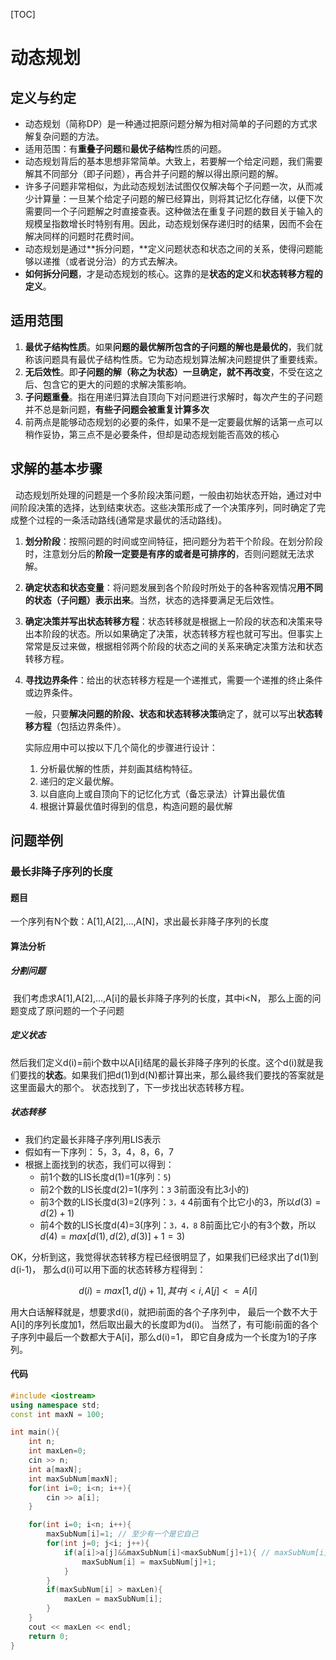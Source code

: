 [TOC]

# 动态规划

## 定义与约定

+ 动态规划（简称DP）是一种通过把原问题分解为相对简单的子问题的方式求解复杂问题的方法。
+ 适用范围：有**重叠子问题**和**最优子结构**性质的问题。
+ 动态规划背后的基本思想非常简单。大致上，若要解一个给定问题，我们需要解其不同部分（即子问题），再合并子问题的解以得出原问题的解。
+ 许多子问题非常相似，为此动态规划法试图仅仅解决每个子问题一次，从而减少计算量：一旦某个给定子问题的解已经算出，则将其记忆化存储，以便下次需要同一个子问题解之时直接查表。这种做法在重复子问题的数目关于输入的规模呈指数增长时特别有用。因此，动态规划保存递归时的结果，因而不会在解决同样的问题时花费时间。
+ 动态规划是通过**拆分问题，**定义问题状态和状态之间的关系，使得问题能够以递推（或者说分治）的方式去解决。
+ **如何拆分问题**，才是动态规划的核心。这靠的是**状态的定义**和**状态转移方程的定义**。

## 适用范围

1. **最优子结构性质**。如果**问题的最优解所包含的子问题的解也是最优的**，我们就称该问题具有最优子结构性质。它为动态规划算法解决问题提供了重要线索。
2. **无后效性**。即**子问题的解（称之为状态）一旦确定，就不再改变**，不受在这之后、包含它的更大的问题的求解决策影响。
3. **子问题重叠**。指在用递归算法自顶向下对问题进行求解时，每次产生的子问题并不总是新问题，**有些子问题会被重复计算多次**
4. 前两点是能够动态规划的必要的条件，如果不是一定要最优解的话第一点可以稍作妥协，第三点不是必要条件，但却是动态规划能否高效的核心

## 求解的基本步骤

 	动态规划所处理的问题是一个多阶段决策问题，一般由初始状态开始，通过对中间阶段决策的选择，达到结束状态。这些决策形成了一个决策序列，同时确定了完成整个过程的一条活动路线(通常是求最优的活动路线)。

1. **划分阶段**：按照问题的时间或空间特征，把问题分为若干个阶段。在划分阶段时，注意划分后的**阶段一定要是有序的或者是可排序的**，否则问题就无法求解。

2. **确定状态和状态变量**：将问题发展到各个阶段时所处于的各种客观情况**用不同的状态（子问题）表示出来**。当然，状态的选择要满足无后效性。

3. **确定决策并写出状态转移方程**：状态转移就是根据上一阶段的状态和决策来导出本阶段的状态。所以如果确定了决策，状态转移方程也就可写出。但事实上常常是反过来做，根据相邻两个阶段的状态之间的关系来确定决策方法和状态转移方程。

4. **寻找边界条件**：给出的状态转移方程是一个递推式，需要一个递推的终止条件或边界条件。

   一般，只要**解决问题的阶段、状态和状态转移决策**确定了，就可以写出**状态转移方程**（包括边界条件）。

   实际应用中可以按以下几个简化的步骤进行设计：

   1. 分析最优解的性质，并刻画其结构特征。
   2. 递归的定义最优解。
   3. 以自底向上或自顶向下的记忆化方式（备忘录法）计算出最优值
   4. 根据计算最优值时得到的信息，构造问题的最优解

## 问题举例

### 最长非降子序列的长度

#### 题目

一个序列有N个数：A[1],A[2],…,A[N]，求出最长非降子序列的长度

#### 算法分析

##### 分割问题

​	我们考虑求A[1],A[2],…,A[i]的最长非降子序列的长度，其中i<N， 那么上面的问题变成了原问题的一个子问题 

##### 定义状态

然后我们定义d(i)=前i个数中以A[i]结尾的最长非降子序列的长度。这个d(i)就是我们要找的**状态**。如果我们把d(1)到d(N)都计算出来，那么最终我们要找的答案就是这里面最大的那个。 状态找到了，下一步找出状态转移方程。

##### 状态转移

+ 我们约定最长非降子序列用LIS表示
+ 假如有一下序列： 5，3，4，8，6，7
+ 根据上面找到的状态，我们可以得到：
  + 前1个数的LIS长度d(1)=1(序列：`5`)
  + 前2个数的LIS长度d(2)=1(序列：`3`    3前面没有比3小的)
  + 前3个数的LIS长度d(3)=2(序列：`3，4`  4前面有个比它小的3，所以$d(3)=d(2)+1)$
  + 前4个数的LIS长度d(4)=3(序列：`3，4，8` 8前面比它小的有3个数，所以$d(4)=max[d(1),d(2),d(3)]+1=3)$

OK，分析到这，我觉得状态转移方程已经很明显了，如果我们已经求出了d(1)到d(i-1)， 那么d(i)可以用下面的状态转移方程得到：

$$d(i) = max[1, d(j)+1],其中j<i,A[j]<=A[i]$$

用大白话解释就是，想要求d(i)，就把i前面的各个子序列中， 最后一个数不大于A[i]的序列长度加1，然后取出最大的长度即为d(i)。 当然了，有可能i前面的各个子序列中最后一个数都大于A[i]，那么d(i)=1， 即它自身成为一个长度为1的子序列。

#### 代码

```c++
#include <iostream>
using namespace std;
const int maxN = 100;

int main(){
    int n;
    int maxLen=0;
    cin >> n;
    int a[maxN];
    int maxSubNum[maxN];
    for(int i=0; i<n; i++){
        cin >> a[i];
    }

    for(int i=0; i<n; i++){
        maxSubNum[i]=1; // 至少有一个是它自己
        for(int j=0; j<i; j++){
            if(a[i]>a[j]&&maxSubNum[i]<maxSubNum[j]+1){ // maxSubNum[i]<maxSubNum[j]+1很关键的条件，动态问题 
                maxSubNum[i] = maxSubNum[j]+1;
            }
        }
        if(maxSubNum[i] > maxLen){
            maxLen = maxSubNum[i];
        }
    }
    cout << maxLen << endl;
    return 0;
}
```

